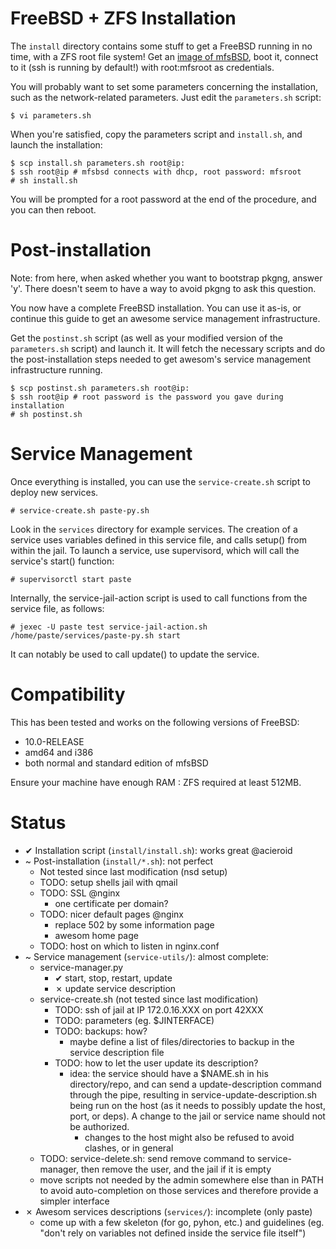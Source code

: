 FreeBSD + ZFS Installation
==========================

The `install` directory contains some stuff to get a FreeBSD running in no
time, with a ZFS root file system! Get an [image of
mfsBSD](http://mfsbsd.vx.sk/files/images/), boot it, connect to it (ssh is
running by default!) with root:mfsroot as credentials.

You will probably want to set some parameters concerning the installation, such
as the network-related parameters. Just edit the ``parameters.sh`` script:

    $ vi parameters.sh


When you're satisfied, copy the parameters script and `install.sh`, and launch
the installation:

    $ scp install.sh parameters.sh root@ip:
    $ ssh root@ip # mfsbsd connects with dhcp, root password: mfsroot
    # sh install.sh

You will be prompted for a root password at the end of the procedure, and you
can then reboot.

Post-installation
=================

Note: from here, when asked whether you want to bootstrap pkgng, answer
'y'. There doesn't seem to have a way to avoid pkgng to ask this question.

You now have a complete FreeBSD installation. You can use it as-is, or continue
this guide to get an awesome service management infrastructure.

Get the `postinst.sh` script (as well as your modified version of the
`parameters.sh` script) and launch it. It will fetch the necessary scripts and
do the post-installation steps needed to get awesom's service management
infrastructure running.

    $ scp postinst.sh parameters.sh root@ip:
    $ ssh root@ip # root password is the password you gave during installation
    # sh postinst.sh

Service Management
==================

Once everything is installed, you can use the `service-create.sh` script to
deploy new services.

    # service-create.sh paste-py.sh

Look in the `services` directory for example services. The creation of a service
uses variables defined in this service file, and calls setup() from within the
jail. To launch a service, use supervisord, which will call the service's
start() function:

    # supervisorctl start paste

Internally, the service-jail-action script is used to call functions from the
service file, as follows:

    # jexec -U paste test service-jail-action.sh /home/paste/services/paste-py.sh start

It can notably be used to call update() to update the service.

Compatibility
=============
This has been tested and works on the following versions of FreeBSD:
  - 10.0-RELEASE
  - amd64 and i386
  - both normal and standard edition of mfsBSD

Ensure your machine have enough RAM : ZFS required at least 512MB.

Status
======

  - ✔ Installation script (`install/install.sh`): works great @acieroid
  - ~ Post-installation (`install/*.sh`): not perfect
    - Not tested since last modification (nsd setup)
    - TODO: setup shells jail with qmail
    - TODO: SSL @nginx
      - one certificate per domain?
    - TODO: nicer default pages @nginx
      - replace 502 by some information page
      - awesom home page
    - TODO: host on which to listen in nginx.conf
  - ~ Service management (`service-utils/`): almost complete:
    - service-manager.py
      - ✔ start, stop, restart, update
      - ✗ update service description
    - service-create.sh (not tested since last modification)
      - TODO: ssh of jail at IP 172.0.16.XXX on port 42XXX
      - TODO: parameters (eg. $JINTERFACE)
      - TODO: backups: how?
        - maybe define a list of files/directories to backup in the service
          description file
      - TODO: how to let the user update its description?
        - idea: the service should have a $NAME.sh in  his directory/repo, and
          can send a update-description command through the pipe, resulting in
          service-update-description.sh being run on the host (as it needs to
          possibly update the host, port, or deps). A change to the jail or
          service name should not be authorized.
          - changes to the host might also be refused to avoid clashes, or in
            general
    - TODO: service-delete.sh: send remove command to service-manager,
      then remove the user, and the jail if it is empty
    - move scripts not needed by the admin somewhere else than in PATH to avoid
      auto-completion on those services and therefore provide a simpler
      interface
  - ✗ Awesom services descriptions (`services/`): incomplete (only paste)
    - come up with a few skeleton (for go, pyhon, etc.) and guidelines (eg.
     "don't rely on variables not defined inside the service file itself")
